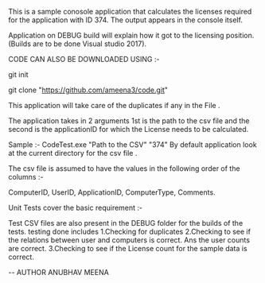 This is a sample conosole application that calculates the licenses required for the application with ID 374.
The output appears in the console itself.

Application on DEBUG build will explain how it got to the licensing position.(Builds are to be done Visual studio 2017).

CODE CAN ALSO BE DOWNLOADED USING :-

git init 


git clone "https://github.com/ameena3/code.git"

This application will take care of the duplicates if any in the File .

The application takes in 2 arguments 1st is the path to the csv file and the second is the applicationID for which the License needs to be calculated.

Sample :- CodeTest.exe "Path to the CSV" "374"
By default application look at the current directory for the csv file . 

The csv file is assumed to have the values in the following order of the columns :-

ComputerID, UserID, ApplicationID, ComputerType, Comments.

Unit Tests cover the basic requirement :-

Test CSV files are also present in the DEBUG folder for the builds of the tests.
testing done includes 
1.Checking for duplicates
2.Checking to see if the relations between user and computers is correct. Ans the user counts are correct.
3.Checking to see if the License count for the sample data is correct.  

-- AUTHOR 
ANUBHAV MEENA  
